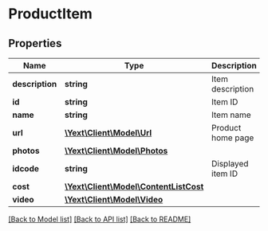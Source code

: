 # ProductItem

## Properties
Name | Type | Description | Notes
------------ | ------------- | ------------- | -------------
**description** | **string** | Item description | [optional] 
**id** | **string** | Item ID | [optional] 
**name** | **string** | Item name | [optional] 
**url** | [**\Yext\Client\Model\Url**](Url.md) | Product home page | [optional] 
**photos** | [**\Yext\Client\Model\Photos**](Photos.md) |  | [optional] 
**idcode** | **string** | Displayed item ID | [optional] 
**cost** | [**\Yext\Client\Model\ContentListCost**](ContentListCost.md) |  | [optional] 
**video** | [**\Yext\Client\Model\Video**](Video.md) |  | [optional] 

[[Back to Model list]](../README.md#documentation-for-models) [[Back to API list]](../README.md#documentation-for-api-endpoints) [[Back to README]](../README.md)


